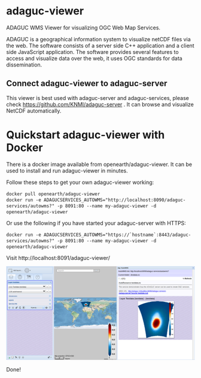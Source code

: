 # adaguc-viewer
ADAGUC WMS Viewer for visualizing OGC Web Map Services.

ADAGUC is a geographical information system to visualize netCDF files via the web. The software consists of a server side C++ application and a client side JavaScript application. The software provides several features to access and visualize data over the web, it uses OGC standards for data dissemination. 

## Connect adaguc-viewer to adaguc-server

This viewer is best used with adaguc-server and adaguc-services, please check https://github.com/KNMI/adaguc-server . It can browse and visualize NetCDF automatically.

# Quickstart adaguc-viewer with Docker

There is a docker image available from openearth/adaguc-viewer. It can be used to install and run adaguc-viewer in minutes. 

Follow these steps to get your own adaguc-viewer working:

```
docker pull openearth/adaguc-viewer
docker run -e ADAGUCSERVICES_AUTOWMS="http://localhost:8090/adaguc-services/autowms?" -p 8091:80 --name my-adaguc-viewer -d openearth/adaguc-viewer
```

Or use the following if you have started your adaguc-server with HTTPS:
```
docker run -e ADAGUCSERVICES_AUTOWMS="https://`hostname`:8443/adaguc-services/autowms?" -p 8091:80 --name my-adaguc-viewer -d openearth/adaguc-viewer
```

Visit http://localhost:8091/adaguc-viewer/

![alt text](./docs/screenshot-viewer-autowms.png "Adaguc AutoWMS App")

Done!
